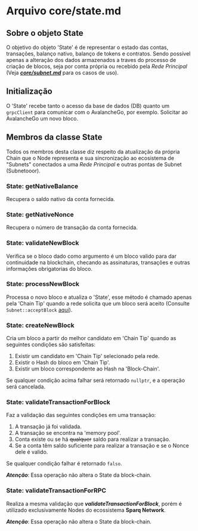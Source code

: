 # Arquivo core/state.md

## Sobre o objeto State

O objetivo do objeto 'State' é de representar o estado das contas, transações, balanço nativo, balanço de tokens e contratos. Sendo possível apenas a alteração dos dados armazenados a traves do processo de criação de blocos, seja por conta própria ou recebido pela _Rede Principal_ (Veja [**_core/subnet.md_**](subnet.md) para os casos de uso).

## Initialização

O 'State' recebe tanto o acesso da base de dados (DB) quanto um ```grpcClient``` para comunicar com o AvalancheGo, por exemplo. Solicitar ao AvalancheGo um novo bloco.

## Membros da classe State

Todos os membros desta classe diz respeito da atualização da própria Chain que o Node representa e sua sincronização ao ecosistema de "Subnets" conectados a uma _Rede Principal_ e outras pontas de Subnet (Subnetooor).

### State: getNativeBalance

Recupera o saldo nativo da conta fornecida.

### State: getNativeNonce

Recupera o número de transação da conta fornecida.

### State: validateNewBlock

Verifica se o bloco dado como argumento é um bloco valido para dar continuidade na blockchain, checando as assinaturas, transações e outras informações obrigatorias do bloco.

### State: processNewBlock

Processa o novo bloco e atualiza o 'State', esse método é chamado apenas pela 'Chain Tip' quando a rede solicita que um bloco será aceito (Consulte ```Subnet::acceptBlock``` [aqui](subnet.md)).

### State: createNewBlock

Cria um bloco a partir do melhor candidato em 'Chain Tip' quando as seguintes condições são satisfeitas:

1. Existir um candidato em 'Chain Tip' selecionado pela rede.
2. Existir o Hash do bloco em 'Chain Tip'.
3. Existir um bloco correspondente ao Hash na 'Block-Chain'.

Se qualquer condição acima falhar será retornado ```nullptr```, e a operação será cancelada.

### State: validateTransactionForBlock

Faz a validação das seguintes condições em uma transação:

1. A transação já foi validada.
2. A transação se encontra na 'memory pool'.
3. Conta existe ou se há ~~qualquer~~ saldo para realizar a transação.
4. Se a conta têm saldo suficiente para realizar a transação e se o Nonce dele é valido.

Se qualquer condição falhar é retornado ```falso```.

**_Atenção_**: Essa operação não altera o State da block-chain.

### State: validateTransactionForRPC

Realiza a mesma validação que **_validateTransactionForBlock_**, porém é utilizado exclusivamente Nodes do ecossistema **Sparq Network**.

**_Atenção_**: Essa operação não altera o State da block-chain.
